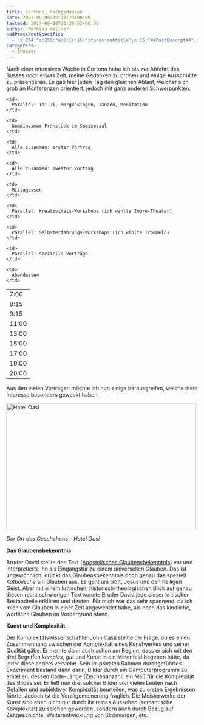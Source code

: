 ```yaml
---
title: Cortona, Nachgedanken
date: 2007-09-08T19:13:23+00:00
lastmod: 2017-09-18T22:28:53+00:00
author: Mathias Wellner
podPressPostSpecific:
  - 's:264:"s:255:"a:6:{s:15:"itunes:subtitle";s:15:"##PostExcerpt##";s:14:"itunes:summary";s:15:"##PostExcerpt##";s:15:"itunes:keywords";s:17:"##WordPressCats##";s:13:"itunes:author";s:10:"##Global##";s:15:"itunes:explicit";s:7:"Default";s:12:"itunes:block";s:7:"Default";}";";'
categories:
  - theater
---
```

Nach einer intensiven Woche in Cortona habe ich bis zur Abfahrt des Busses noch etwas Zeit, meine Gedanken zu ordnen und einige Ausschnitte zu präsentieren. Es gab hier jeden Tag den gleichen Ablauf, welcher sich grob an Konferenzen orientiert, jedoch mit ganz anderen Schwerpunkten.

<table>
  <tr>
    <td>
      7:00
    </td>
    
    <td>
      Parallel: Tai-Ji, Morgensingen, Tanzen, Meditation
    </td>
  </tr>
  
  <tr>
    <td>
      8:15
    </td>
    
    <td>
      Gemeinsames Frühstück im Speisesaal
    </td>
  </tr>
  
  <tr>
    <td>
      9:15
    </td>
    
    <td>
      Alle zusammen: erster Vortrag
    </td>
  </tr>
  
  <tr>
    <td>
      11:00
    </td>
    
    <td>
      Alle zusammen: zweiter Vortrag
    </td>
  </tr>
  
  <tr>
    <td>
      13:00
    </td>
    
    <td>
      Mittagessen
    </td>
  </tr>
  
  <tr>
    <td>
      15:00
    </td>
    
    <td>
      Parallel: Kreativitäts-Workshops (ich wählte Impro-Theater)
    </td>
  </tr>
  
  <tr>
    <td>
      17:00
    </td>
    
    <td>
      Parallel: Selbsterfahrungs-Workshops (ich wählte Trommeln)
    </td>
  </tr>
  
  <tr>
    <td>
      19:00
    </td>
    
    <td>
      Parallel: spezielle Vorträge
    </td>
  </tr>
  
  <tr>
    <td>
      20:00
    </td>
    
    <td>
      Abendessen
    </td>
  </tr>
</table>

Aus den vielen Vorträgen möchte ich nun einige herausgreifen, welche mein Interesse besonders geweckt haben.

[<img src="http://farm2.static.flickr.com/1369/1351479660_298208c511.jpg" width="500" height="334" alt="Hotel Oasi" />](http://www.flickr.com/photos/mwellner/1351479660/ "Photo Sharing")
  
_Der Ort des Geschehens &#8211; Hotel Oasi_

**Das Glaubensbekenntnis**

Bruder David stellte den Text ([Apostolisches Glaubensbekenntnis](http://de.wikipedia.org/wiki/Apostolisches_Glaubensbekenntnis)) vor und interpretierte ihn als Eingangstür zu einem universellen Glauben. Das ist ungewöhnlich, drückt das Glaubensbekenntnis doch genau das speziell _Katholische_ am Glauben aus. Es geht um Gott, Jesus und den heiligen Geist. Aber mit einem kritischen, historisch-theologischen Blick auf genau diesen recht schwierigen Text konnte Bruder David jede dieser kritischen Bestandteile erklären und deuten. Für mich war das sehr spannend, da ich mich vom Glauben in einer Zeit abgewendet habe, als noch das kindliche, wörtliche Glauben im Vordergrund stand.

**Kunst und Komplexität**

Der Komplexitätswissenschaftler John Casti stellte die Frage, ob es einen Zusammenhang zwischen der Komplexität eines Kunstwerkes und seiner Qualität gäbe. Er meinte dann auch schon am Beginn, dass er sich mit den drei Begriffen _komplex_, _gut_ und _Kunst_ in ein Minenfeld begeben hätte, da jeder diese anders verstehe. Sein im privaten Rahmen durchgeführtes Experiment bestand dann darin, Bilder durch ein Computerprogramm zu erstellen, dessen Code-Länge (Zeichenanzahl) ein Maß für die Komplexität des Bildes sei. Er ließ nun drei solcher Bilder von vielen Leuten nach Gefallen und subjektiver Komplexität beurteilen, was zu ersten Ergebnissen führte. Jedoch ist die Verallgemeinerung fraglich. Die Meisterwerke der Kunst sind eben nicht nur durch ihr reines Aussehen (semantische Komplexität) zu solchen geworden, sondern auch durch Bezug auf Zeitgeschichte, Weiterentwicklung von Strömungen, etc.